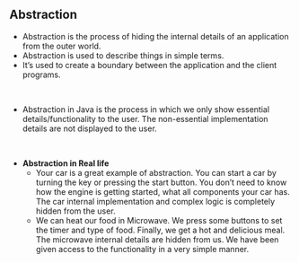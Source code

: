 ## Abstraction

- Abstraction is the process of hiding the internal details of an application from the outer world.
- Abstraction is used to describe things in simple terms.
- It’s used to create a boundary between the application and the client programs.
<br/>

- Abstraction in Java is the process in which we only show essential details/functionality to the user. The non-essential implementation details are not displayed to the user.
<br/>


- **Abstraction in Real life**
    - Your car is a great example of abstraction. You can start a car by turning the key or pressing the start button. You don’t need to know how the engine is getting 
      started, what all components your car has. The car internal implementation and complex logic is completely hidden from the user.
    - We can heat our food in Microwave. We press some buttons to set the timer and type of food. Finally, we get a hot and delicious meal. The microwave internal details are 
      hidden from us. We have been given access to the functionality in a very simple manner.
